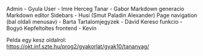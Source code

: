 Admin - Gyula
User - Imre Herceg
Tanar - Gabor
Markdown generacio
Markdown editor
Sidebars - Husi (Smut Paladin Alexander)
Page navigation (bal oldali menusav) - Barta
Tartalomjegyzek - Dávid
Kereso funkcio - Bogyó
Kepfeltoltes frontend - Kevin

Pelda egy kesz oldalrol:
https://okt.inf.szte.hu/prog2/gyakorlat/gyak10/tananyag/

